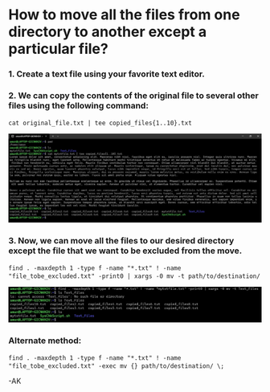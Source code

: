 # How to move all the files from one directory to another except a particular file?

### 1. Create a text file using your favorite text editor.
### 2. We can copy the contents of the original file to several other files using the following command:
```
cat original_file.txt | tee copied_files{1..10}.txt 
```
![](https://github.com/amancs1422/Practice_Linux/blob/main/Images/Create_txt_file.jpg)<br>
### 3. Now, we can move all the files to our desired directory except the file that we want to be excluded from the move.
```
find . -maxdepth 1 -type f -name "*.txt" ! -name "file_tobe_excluded.txt" -print0 | xargs -0 mv -t path/to/destination/
```
![](https://github.com/amancs1422/Practice_Linux/blob/main/Images/Move_files_excl_one.jpg)<br>
### Alternate method: 
```
find . -maxdepth 1 -type f -name "*.txt" ! -name "file_tobe_excluded.txt" -exec mv {} path/to/destination/ \;
```

-AK
